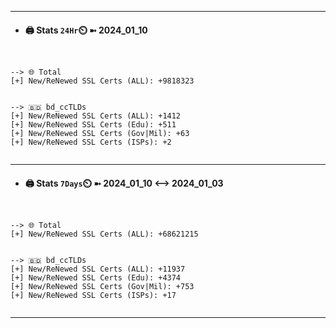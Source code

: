 

---
- #### 🖨️ **Stats** `24Hr`⏲️ ➼ 2024_01_10
```console


--> 🌐 Total
[+] New/ReNewed SSL Certs (ALL): +9818323


--> 🇧🇩 bd_ccTLDs
[+] New/ReNewed SSL Certs (ALL): +1412
[+] New/ReNewed SSL Certs (Edu): +511
[+] New/ReNewed SSL Certs (Gov|Mil): +63
[+] New/ReNewed SSL Certs (ISPs): +2


```

---
- #### 🖨️ **Stats** `7Days`⏲️ ➼ 2024_01_10 <--> 2024_01_03
```console


--> 🌐 Total
[+] New/ReNewed SSL Certs (ALL): +68621215


--> 🇧🇩 bd_ccTLDs
[+] New/ReNewed SSL Certs (ALL): +11937
[+] New/ReNewed SSL Certs (Edu): +4374
[+] New/ReNewed SSL Certs (Gov|Mil): +753
[+] New/ReNewed SSL Certs (ISPs): +17


```

---

